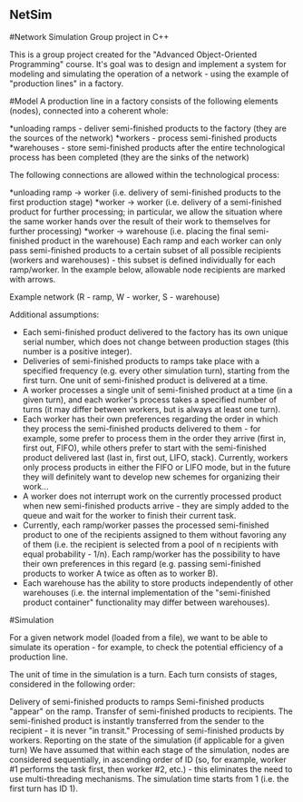 ## NetSim
#Network Simulation Group project in C++

This is a group project created for the "Advanced Object-Oriented Programming" course. It's goal was to design and implement a system for modeling and simulating the operation of a network - using the example of "production lines" in a factory.

#Model
A production line in a factory consists of the following elements (nodes), connected into a coherent whole:

 *unloading ramps - deliver semi-finished products to the factory (they are the sources of the network)
 *workers - process semi-finished products
 *warehouses - store semi-finished products after the entire technological process has been completed (they are the sinks of the network)

The following connections are allowed within the technological process:

 *unloading ramp → worker (i.e. delivery of semi-finished products to the first production stage)
 *worker → worker (i.e. delivery of a semi-finished product for further processing; in particular, we allow the situation where the same worker hands over the result of their work to themselves for further processing)
 *worker → warehouse (i.e. placing the final semi-finished product in the warehouse)
Each ramp and each worker can only pass semi-finished products to a certain subset of all possible recipients (workers and warehouses) - this subset is defined individually for each ramp/worker. In the example below, allowable node recipients are marked with arrows.

Example network (R - ramp, W - worker, S - warehouse)

Additional assumptions:

- Each semi-finished product delivered to the factory has its own unique serial number, which does not change between production stages (this number is a positive integer).
- Deliveries of semi-finished products to ramps take place with a specified frequency (e.g. every other simulation turn), starting from the first turn. One unit of semi-finished product is delivered at a time.
- A worker processes a single unit of semi-finished product at a time (in a given turn), and each worker's process takes a specified number of turns (it may differ between workers, but is always at least one turn).
- Each worker has their own preferences regarding the order in which they process the semi-finished products delivered to them - for example, some prefer to process them in the order they arrive (first in, first out, FIFO), while others prefer to start with the semi-finished product delivered last (last in, first out, LIFO, stack). Currently, workers only process products in either the FIFO or LIFO mode, but in the future they will definitely want to develop new schemes for organizing their work...
- A worker does not interrupt work on the currently processed product when new semi-finished products arrive - they are simply added to the queue and wait for the worker to finish their current task.
- Currently, each ramp/worker passes the processed semi-finished product to one of the recipients assigned to them without favoring any of them (i.e. the recipient is selected from a pool of n recipients with equal probability - 1/n). Each ramp/worker has the possibility to have their own preferences in this regard (e.g. passing semi-finished products to worker A twice as often as to worker B).
- Each warehouse has the ability to store products independently of other warehouses (i.e. the internal implementation of the "semi-finished product container" functionality may differ between warehouses).

#Simulation

For a given network model (loaded from a file), we want to be able to simulate its operation - for example, to check the potential efficiency of a production line.

The unit of time in the simulation is a turn. Each turn consists of stages, considered in the following order:

Delivery of semi-finished products to ramps
Semi-finished products "appear" on the ramp.
Transfer of semi-finished products to recipients.
The semi-finished product is instantly transferred from the sender to the recipient - it is never "in transit."
Processing of semi-finished products by workers.
Reporting on the state of the simulation (if applicable for a given turn)
We have assumed that within each stage of the simulation, nodes are considered sequentially, in ascending order of ID (so, for example, worker #1 performs the task first, then worker #2, etc.) - this eliminates the need to use multi-threading mechanisms.
The simulation time starts from 1 (i.e. the first turn has ID 1).
